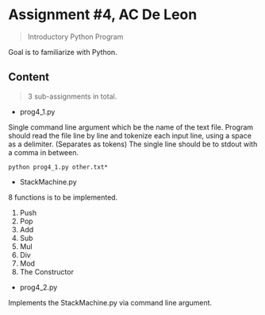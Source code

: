 # Assignment #4, AC De Leon
> Introductory Python Program

Goal is to familiarize with Python.

## Content
> 3 sub-assignments in total.

- prog4_1.py

Single command line argument which be the name of the text file. Program should read the file line by line and tokenize each input line, using a space as a delimiter. (Separates as tokens) The single line should be to stdout with a comma in between.

```
python prog4_1.py other.txt*
```
	
- StackMachine.py

8 functions is to be implemented.
1) Push
2) Pop
3) Add
4) Sub
5) Mul
6) Div
7) Mod
8) The Constructor

- prog4_2.py

Implements the StackMachine.py via command line argument.